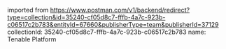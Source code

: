 imported from https://www.postman.com/v1/backend/redirect?type=collection&id=35240-cf05d8c7-fffb-4a7c-923b-c06517c2b783&entityId=67660&publisherType=team&publisherId=37129
collectionId: 35240-cf05d8c7-fffb-4a7c-923b-c06517c2b783
name: Tenable Platform